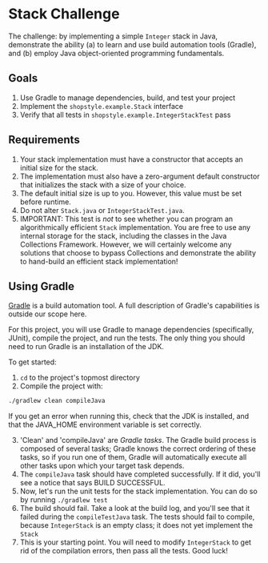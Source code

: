 # Stack Challenge
The challenge: by implementing a simple `Integer` stack in Java, demonstrate the ability (a) to learn and use build automation tools (Gradle), and (b) employ Java object-oriented programming fundamentals.

## Goals
1. Use Gradle to manage dependencies, build, and test your project
2. Implement the `shopstyle.example.Stack` interface
3. Verify that all tests in `shopstyle.example.IntegerStackTest` pass

## Requirements
1. Your stack implementation must have a constructor that accepts an initial size for the stack.
2. The implementation must also have a zero-argument default constructor that initializes the stack with a size of your choice.
3. The default initial size is up to you. However, this value must be set before runtime.
4. Do not alter `Stack.java` or `IntegerStackTest.java`.
5. IMPORTANT: This test is *not* to see whether you can program an algorithmically efficient `Stack` implementation. You
are free to use any internal storage for the stack, including the classes in the Java Collections Framework. However, we
will certainly welcome any solutions that choose to bypass Collections and demonstrate the ability to hand-build an
efficient stack implementation!

## Using Gradle
[Gradle](https://gradle.org) is a build automation tool. A full description of Gradle's capabilities is outside our scope here.

For this project, you will use Gradle to manage dependencies (specifically, JUnit), compile the project, and run the tests. The only thing you should need to run Gradle is an installation of the JDK.

To get started:

1. `cd` to the project's topmost directory
2. Compile the project with:

  ```bash
  ./gradlew clean compileJava
  ```
If you get an error when running this, check that the JDK is installed, and that the JAVA_HOME environment variable is set correctly.

3. 'Clean' and 'compileJava' are *Gradle tasks*. The Gradle build process is composed of several tasks; Gradle knows the correct ordering of these tasks, so if you run one of them, Gradle will automatically execute all other tasks upon which your target task depends.
4. The `compileJava` task should have completed successfully. If it did, you'll see a notice that says BUILD SUCCESSFUL.
5. Now, let's run the unit tests for the stack implementation. You can do so by running `./gradlew test`
6. The build should fail. Take a look at the build log, and you'll see that it failed during the `compileTestJava` task. The tests should fail to compile, because `IntegerStack` is an empty class; it does not yet implement the `Stack`
7. This is your starting point. You will need to modify `IntegerStack` to get rid of the compilation errors, then pass all the tests. Good luck!
